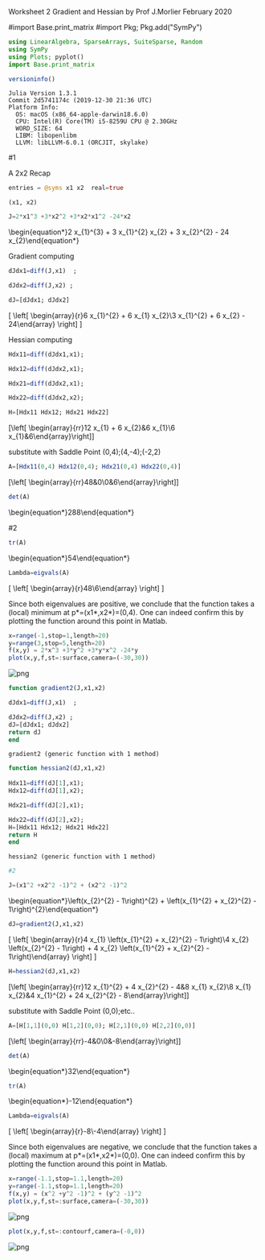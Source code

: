 Worksheet 2 Gradient and Hessian
by Prof J.Morlier February 2020

#import Base.print_matrix
#import Pkg; Pkg.add("SymPy")


```julia
using LinearAlgebra, SparseArrays, SuiteSparse, Random
using SymPy
using Plots; pyplot()
import Base.print_matrix


```


```julia
versioninfo()
```

    Julia Version 1.3.1
    Commit 2d5741174c (2019-12-30 21:36 UTC)
    Platform Info:
      OS: macOS (x86_64-apple-darwin18.6.0)
      CPU: Intel(R) Core(TM) i5-8259U CPU @ 2.30GHz
      WORD_SIZE: 64
      LIBM: libopenlibm
      LLVM: libLLVM-6.0.1 (ORCJIT, skylake)


#1

A 2x2 Recap


```julia
entries = @syms x1 x2  real=true

```




    (x1, x2)




```julia
J=2*x1^3 +3*x2^2 +3*x2*x1^2 -24*x2

```




\begin{equation*}2 x_{1}^{3} + 3 x_{1}^{2} x_{2} + 3 x_{2}^{2} - 24 x_{2}\end{equation*}



Gradient computing


```julia
dJdx1=diff(J,x1)  ;

dJdx2=diff(J,x2) ;

dJ=[dJdx1; dJdx2]
```




\[ \left[ \begin{array}{r}6 x_{1}^{2} + 6 x_{1} x_{2}\\3 x_{1}^{2} + 6 x_{2} - 24\end{array} \right] \]



Hessian computing


```julia
Hdx11=diff(dJdx1,x1);
```


```julia
Hdx12=diff(dJdx2,x1);
```


```julia
Hdx21=diff(dJdx2,x1);
```


```julia
Hdx22=diff(dJdx2,x2);
```


```julia
H=[Hdx11 Hdx12; Hdx21 Hdx22]
```




\[\left[ \begin{array}{rr}12 x_{1} + 6 x_{2}&6 x_{1}\\6 x_{1}&6\end{array}\right]\]



substitute with Saddle Point (0,4);(4,-4);(-2,2)


```julia
A=[Hdx11(0,4) Hdx12(0,4); Hdx21(0,4) Hdx22(0,4)]

```




\[\left[ \begin{array}{rr}48&0\\0&6\end{array}\right]\]




```julia
det(A)
```




\begin{equation*}288\end{equation*}



#2


```julia
tr(A)
```




\begin{equation*}54\end{equation*}




```julia
Lambda=eigvals(A)
```




\[ \left[ \begin{array}{r}48\\6\end{array} \right] \]



Since both eigenvalues are positive, we conclude that the function takes a (local) minimum at p*=(x1*,x2*)=(0,4).
One can indeed confirm this by plotting the function around this point in Matlab. 


```julia
x=range(-1,stop=1,length=20)
y=range(3,stop=5,length=20)
f(x,y) = 2*x^3 +3*y^2 +3*y*x^2 -24*y
plot(x,y,f,st=:surface,camera=(-30,30))
```




![png](output_23_0.png)




```julia
function gradient2(J,x1,x2)

dJdx1=diff(J,x1)  ;

dJdx2=diff(J,x2) ;
dJ=[dJdx1; dJdx2]
return dJ
end
```




    gradient2 (generic function with 1 method)




```julia
function hessian2(dJ,x1,x2)
    
Hdx11=diff(dJ[1],x1);
Hdx12=diff(dJ[1],x2);

Hdx21=diff(dJ[2],x1);

Hdx22=diff(dJ[2],x2);
H=[Hdx11 Hdx12; Hdx21 Hdx22]
return H
end
```




    hessian2 (generic function with 1 method)




```julia
#2
```


```julia
J=(x1^2 +x2^2 -1)^2 + (x2^2 -1)^2
```




\begin{equation*}\left(x_{2}^{2} - 1\right)^{2} + \left(x_{1}^{2} + x_{2}^{2} - 1\right)^{2}\end{equation*}




```julia
dJ=gradient2(J,x1,x2)
```




\[ \left[ \begin{array}{r}4 x_{1} \left(x_{1}^{2} + x_{2}^{2} - 1\right)\\4 x_{2} \left(x_{2}^{2} - 1\right) + 4 x_{2} \left(x_{1}^{2} + x_{2}^{2} - 1\right)\end{array} \right] \]




```julia
H=hessian2(dJ,x1,x2)
```




\[\left[ \begin{array}{rr}12 x_{1}^{2} + 4 x_{2}^{2} - 4&8 x_{1} x_{2}\\8 x_{1} x_{2}&4 x_{1}^{2} + 24 x_{2}^{2} - 8\end{array}\right]\]



substitute with Saddle Point (0,0);etc..


```julia
A=[H[1,1](0,0) H[1,2](0,0); H[2,1](0,0) H[2,2](0,0)]
```




\[\left[ \begin{array}{rr}-4&0\\0&-8\end{array}\right]\]




```julia
det(A)
```




\begin{equation*}32\end{equation*}




```julia
tr(A)
```




\begin{equation*}-12\end{equation*}




```julia
Lambda=eigvals(A)
```




\[ \left[ \begin{array}{r}-8\\-4\end{array} \right] \]



Since both eigenvalues are negative, we conclude that the function takes a (local) maximum at p*=(x1*,x2*)=(0,0).
One can indeed confirm this by plotting the function around this point in Matlab. 


```julia
x=range(-1.1,stop=1.1,length=20)
y=range(-1.1,stop=1.1,length=20)
f(x,y) = (x^2 +y^2 -1)^2 + (y^2 -1)^2
plot(x,y,f,st=:surface,camera=(-30,30))
```




![png](output_36_0.png)




```julia
plot(x,y,f,st=:contourf,camera=(-0,0))
```




![png](output_37_0.png)




